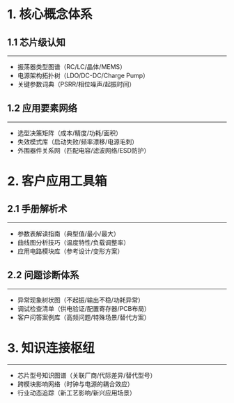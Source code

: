 # 1. 核心概念体系
## 1.1 芯片级认知
---
- 振荡器类型图谱（RC/LC/晶体/MEMS）
- 电源架构拓扑树（LDO/DC-DC/Charge Pump）
- 关键参数词典（PSRR/相位噪声/起振时间）

## 1.2 应用要素网络
---
- 选型决策矩阵（成本/精度/功耗/面积）
- 失效模式库（启动失败/频率漂移/电源毛刺）
- 外围器件关系网（匹配电容/滤波网络/ESD防护）

# 2. 客户应用工具箱
## 2.1 手册解析术
---
- 参数表解读指南（典型值/最小/最大）
- 曲线图分析技巧（温度特性/负载调整率）
- 应用电路模块库（参考设计/变形方案）

## 2.2 问题诊断体系
---
- 异常现象树状图（不起振/输出不稳/功耗异常）
- 调试检查清单（供电验证/配置寄存器/PCB布局）
- 客户问答案例库（高频问题/特殊场景/替代方案）

# 3. 知识连接枢纽
---
- 芯片型号知识图谱（关联厂商/代际差异/替代型号）
- 跨模块影响网络（时钟与电源的耦合效应）
- 行业动态追踪（新工艺影响/新兴应用场景）
